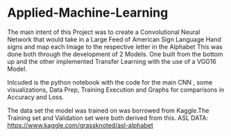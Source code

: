 # Applied-Machine-Learning
The main intent of this Project was to create a Convolutional Neural Network that would take in a Large Feed of American Sign Language Hand signs and map each Image to the respective letter in the Alphabet 
This was done both through the development of 2 Models. One built from the bottom up and the other implemented Transfer Learning with the use of a VGG16 Model.

Inlcuded is the python notebook with the code for the main CNN , some visualizations, Data Prep, Training Execution and Graphs for comparisons in Accuracy and Loss.

The data set the model was trained on was borrowed from Kaggle.The Training set and Validation set were both derived from this.
ASL DATA:
https://www.kaggle.com/grassknoted/asl-alphabet
